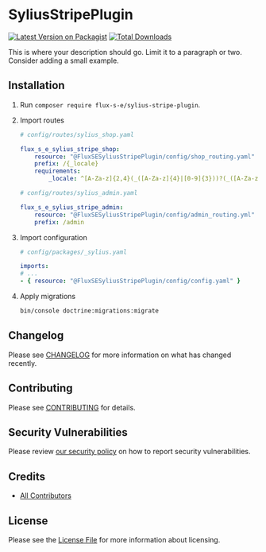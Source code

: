# SyliusStripePlugin

[![Latest Version on Packagist](https://img.shields.io/packagist/v/flux-s-e/sylius-stripe-plugin.svg?style=flat-square)](https://packagist.org/packages/flux-s-e/sylius-stripe-plugin)
[![Total Downloads](https://img.shields.io/packagist/dt/flux-s-e/sylius-stripe-plugin.svg?style=flat-square)](https://packagist.org/packages/flux-s-e/sylius-stripe-plugin)  

This is where your description should go. Limit it to a paragraph or two. Consider adding a small example.

## Installation

1. Run `composer require flux-s-e/sylius-stripe-plugin`.

2. Import routes
    ```yaml
    # config/routes/sylius_shop.yaml

    flux_s_e_sylius_stripe_shop:
        resource: "@FluxSESyliusStripePlugin/config/shop_routing.yaml"
        prefix: /{_locale}
        requirements:
            _locale: ^[A-Za-z]{2,4}(_([A-Za-z]{4}|[0-9]{3}))?(_([A-Za-z]{2}|[0-9]{3}))?$

    # config/routes/sylius_admin.yaml

    flux_s_e_sylius_stripe_admin:
        resource: "@FluxSESyliusStripePlugin/config/admin_routing.yml"
        prefix: /admin
    ```

3. Import configuration
    ```yaml
    # config/packages/_sylius.yaml

    imports:
    # ...
    - { resource: "@FluxSESyliusStripePlugin/config/config.yaml" }
    ```

4. Apply migrations
    ```bash
    bin/console doctrine:migrations:migrate
    ```

## Changelog

Please see [CHANGELOG](CHANGELOG.md) for more information on what has changed recently.

## Contributing

Please see [CONTRIBUTING](CONTRIBUTING.md) for details.

## Security Vulnerabilities

Please review [our security policy](../../security/policy) on how to report security vulnerabilities.

## Credits

- [All Contributors](../../contributors)

## License

Please see the [License File](LICENSE.md) for more information about licensing.
